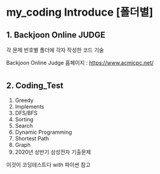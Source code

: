 # my_coding Introduce [폴더별]

## 1. Backjoon Online JUDGE

각 문제 번호별 폴더에 각자 작성한 코드 기술

Backjoon Online Judge 홈페이지 : https://www.acmicpc.net/

#

## 2. Coding_Test
1. Greedy
2. Implements
3. DFS/BFS
4. Sorting
5. Search
6. Dynamic Programming
7. Shortest Path
8. Graph
9. 2020년 상반기 삼성전자 기출문제

이것이 코딩테스트다 with 파이썬 참고

